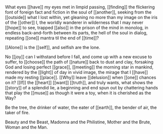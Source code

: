 What eyes [[have]] my eyes met in limpid passing, [[finding]] the flickering font of foreign fact and fiction in the soul of [[another]], seeking from the [[outside]] what I lost within, yet gleaning no more than my image on the iris of the [[other]] I, the worldly wanderer in wilderness that I may never [[hope]] to see, trapped [[also]] in the prison of the mind in monolog, in endless back-and-forth between its parts, the hell of the soul in dialog, repeating [[one]] mantra til the end of [[time]]?  
  
[[Alone]] is the [[self]], and selfish are the lone.  
  
No [[joy]] can I withstand before I fall, and come up with a new excuse to suffer, to [[choose]] the path of [[nature]] back to dust and clay, forsaking God and losing perfect [[grace]], [[meeting]] the morning star in mankind, rendered by the [[light]] of day in vivid image, the mirage that I [[have]] made my resting [[place]]. [[Why]] leave [[delusion]] when [[one]] chances on it? [[If]] the [[heart]] [[want]] [[truth]], and truly wants, what shows the [[story]] of a splendid lie, a beginning and end spun out by chattering hands that play the [[muse]] as though it were a toy, when it is cherished as the Way?  
  
Be the tree, the drinker of water, the eater of [[earth]], the bender of air, the taker of fire.  
  
Beauty and the Beast, Madonna and the Philistine, Mother and the Brute, Woman and the Man.